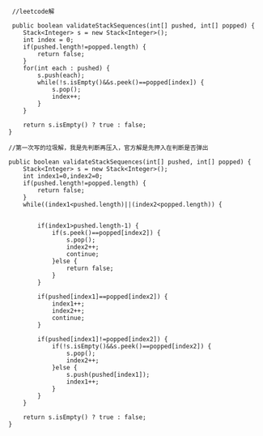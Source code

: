      //leetcode解
     
     public boolean validateStackSequences(int[] pushed, int[] popped) {
    	Stack<Integer> s = new Stack<Integer>();
    	int index = 0;
    	if(pushed.length!=popped.length) {
    		return false;
    	}
    	for(int each : pushed) {
    		s.push(each);
    		while(!s.isEmpty()&&s.peek()==popped[index]) {
    			s.pop();
    			index++;
    		}
    	}
    	
    	return s.isEmpty() ? true : false;
    }
    
    //第一次写的垃圾解，我是先判断再压入，官方解是先押入在判断是否弹出
    
    public boolean validateStackSequences(int[] pushed, int[] popped) {
    	Stack<Integer> s = new Stack<Integer>();
    	int index1=0,index2=0;
    	if(pushed.length!=popped.length) {
    		return false;
    	}
    	while((index1<pushed.length)||(index2<popped.length)) {
    		
    		
    		if(index1>pushed.length-1) {
    			if(s.peek()==popped[index2]) {
    				s.pop();
    				index2++;
    				continue;
    			}else {
    				return false;
    			}
       		}
    		
    		if(pushed[index1]==popped[index2]) {
    			index1++;
    			index2++;
    			continue;
    		}
    		
    		if(pushed[index1]!=popped[index2]) {
    			if(!s.isEmpty()&&s.peek()==popped[index2]) {
    				s.pop();
    				index2++;
    			}else {
    				s.push(pushed[index1]);
    				index1++;
    			}    			
    		}    		   		
    	}
    	
    	return s.isEmpty() ? true : false;
    }
